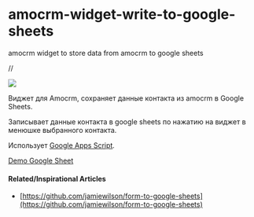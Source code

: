 # amocrm-widget-write-to-google-sheets
amocrm widget to store data from amocrm  to google sheets

//

![](https://raw.githubusercontent.com/radioaktive/amocrm-widget-write-to-google-sheets/master/docs/img/amo-screenshot.png)


Виджет для Amocrm, сохраняет данные контакта из amocrm в Google Sheets.

Записывает данные контакта в google sheets по нажатию на виджет в менюшке выбранного контакта. 

Использует [Google Apps Script](https://developers.google.com/apps-script/).


[Demo Google Sheet](https://docs.google.com/spreadsheets/d/1KsmNw4-aG3Dyd3iUPr9kCwdj6PPZtM2DgokQbHTNdXg/edit#gid=0)

#### Related/Inspirational Articles
- [https://github.com/jamiewilson/form-to-google-sheets](https://github.com/jamiewilson/form-to-google-sheets)
